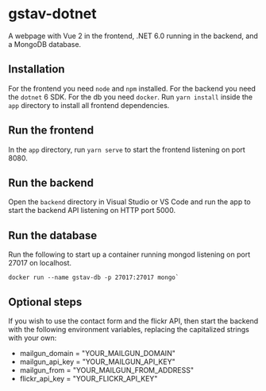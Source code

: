 # gstav-dotnet
A webpage with Vue 2 in the frontend, .NET 6.0 running in the backend, and a MongoDB database.

## Installation
For the frontend you need `node` and `npm` installed. For the backend you need the `dotnet` 6 SDK. For the db you need `docker`.
Run `yarn install` inside the `app` directory to install all frontend dependencies.

## Run the frontend
In the `app` directory, run `yarn serve` to start the frontend listening on port 8080.

## Run the backend
Open the `backend` directory in Visual Studio or VS Code and run the app to start the backend API listening on HTTP port 5000.

## Run the database
Run the following to start up a container running mongod listening on port 27017 on localhost.

```
docker run --name gstav-db -p 27017:27017 mongo`
```

## Optional steps
If you wish to use the contact form and the flickr API, then start the backend with the following environment variables, replacing the capitalized strings with your own:
- mailgun_domain = "YOUR_MAILGUN_DOMAIN"
- mailgun_api_key = "YOUR_MAILGUN_API_KEY"
- mailgun_from = "YOUR_MAILGUN_FROM_ADDRESS"
- flickr_api_key = "YOUR_FLICKR_API_KEY"


